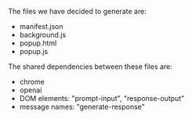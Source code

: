 The files we have decided to generate are:
- manifest.json
- background.js
- popup.html
- popup.js

The shared dependencies between these files are:
- chrome
- openai
- DOM elements: "prompt-input", "response-output"
- message names: "generate-response"